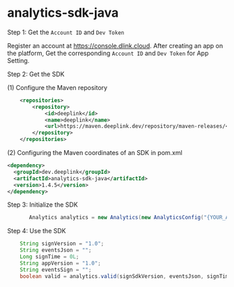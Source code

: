 # analytics-sdk-java

Step 1: Get the `Account ID` and `Dev Token`

Register an account at https://console.dlink.cloud. After creating an app on the platform, Get the corresponding `Account ID` and `Dev Token` for App Setting.

Step 2: Get the SDK

(1) Configure the Maven repository

```xml
    <repositories>
        <repository>
            <id>deeplink</id>
            <name>deeplink</name>
            <url>https://maven.deeplink.dev/repository/maven-releases/</url>
        </repository>
    </repositories>
```

(2) Configuring the Maven coordinates of an SDK in pom.xml

```xml
<dependency>
  <groupId>dev.deeplink</groupId>
  <artifactId>analytics-sdk-java</artifactId>
  <version>1.4.5</version>
</dependency>

```

Step 3: Initialize the SDK
```java
       Analytics analytics = new Analytics(new AnalyticsConfig("{YOUR_ACCOUNT_ID}", "{YOUR_DEV_TOKEN}", "{cryptKey}"));

```


Step 4: Use the SDK

```java
    String signVersion = "1.0";
    String eventsJson = "";
    Long signTime = 0L;
    String appVersion = "1.0";
    String eventsSign = "";
    boolean valid = analytics.valid(signSdkVersion, eventsJson, signTime, appVersion, eventsSign);

```
